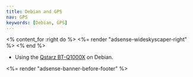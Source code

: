 ```yaml
---
title: Debian and GPS
nav: GPS
keywords: [Debian, GPS]
---
```


<% content_for :right do %>
<%= render "adsense-wideskyscaper-right" %>
<% end %>

<ul>

<li>Using the <a href = "bt-q1000x/">Qstarz BT-Q1000X</a> on Debian.</li>

</ul>

<div class="bbf">
<%= render "adsense-banner-before-footer" %>
</div>

